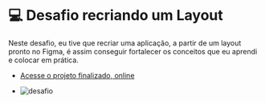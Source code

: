 # 💻 Desafio recriando um Layout

Neste desafio, eu tive que recriar uma aplicação, a partir de um layout pronto no Figma, é assim conseguir fortalecer os conceitos que eu aprendi e colocar em prática.

- [Acesse o projeto finalizado, online](https://pablonicolino.github.io/Recriando-layout/)

- ![desafio](https://efficient-sloth-d85.notion.site/image/https%3A%2F%2Fs3-us-west-2.amazonaws.com%2Fsecure.notion-static.com%2F0a5e672c-481d-4bb7-8ee1-5017440adb21%2FUntitled.png?id=ad600035-97f2-45cb-a739-9dee0b4d53f9&table=block&spaceId=08f749ff-d06d-49a8-a488-9846e081b224&width=1920&userId=&cache=v2)

